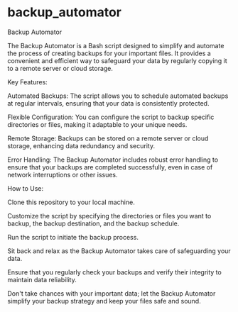 # backup_automator
Backup Automator

The Backup Automator is a Bash script designed to simplify and automate the process of creating backups for your important files. It provides a convenient and efficient way to safeguard your data by regularly copying it to a remote server or cloud storage.

Key Features:

Automated Backups: The script allows you to schedule automated backups at regular intervals, ensuring that your data is consistently protected.

Flexible Configuration: You can configure the script to backup specific directories or files, making it adaptable to your unique needs.

Remote Storage: Backups can be stored on a remote server or cloud storage, enhancing data redundancy and security.

Error Handling: The Backup Automator includes robust error handling to ensure that your backups are completed successfully, even in case of network interruptions or other issues.

How to Use:

Clone this repository to your local machine.

Customize the script by specifying the directories or files you want to backup, the backup destination, and the backup schedule.

Run the script to initiate the backup process.

Sit back and relax as the Backup Automator takes care of safeguarding your data.

Ensure that you regularly check your backups and verify their integrity to maintain data reliability.

Don't take chances with your important data; let the Backup Automator simplify your backup strategy and keep your files safe and sound.
